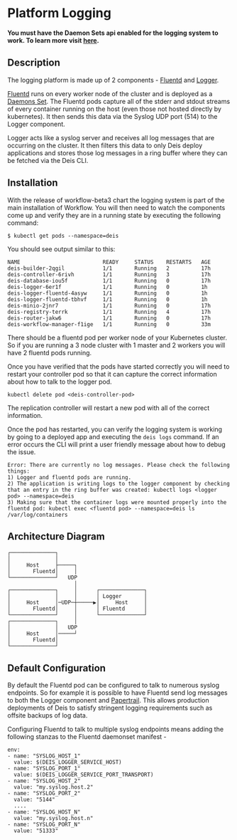 # Platform Logging

**You must have the Daemon Sets api enabled for the logging system to work. To learn more visit [here](https://github.com/kubernetes/kubernetes/blob/master/docs/api.md#enabling-resources-in-the-extensions-group).**

## Description
The logging platform is made up of 2 components - [Fluentd](https://github.com/deis/fluentd) and [Logger](https://github.com/deis/logger).

[Fluentd](https://github.com/deis/fluentd) runs on every worker node of the cluster and is deployed as a [Daemons Set](http://kubernetes.io/v1.1/docs/admin/daemons.html). The Fluentd pods capture all of the stderr and stdout streams of every container running on the host (even those not hosted directly by kubernetes). It then sends this data via the Syslog UDP port (514) to the Logger component.

Logger acts like a syslog server and receives all log messages that are occurring on the cluster. It then filters this data to only Deis deploy applications and stores those log messages in a ring buffer where they can be fetched via the Deis CLI.

## Installation
With the release of workflow-beta3 chart the logging system is part of the main installation of Workflow. You will then need to watch the components come up and verify they are in a running state by executing the following command:

```
$ kubectl get pods --namespace=deis
```

You should see output similar to this:
```
NAME                          READY     STATUS    RESTARTS   AGE
deis-builder-2qgil            1/1       Running   2          17h
deis-controller-6rivh         1/1       Running   3          17h
deis-database-iou5f           1/1       Running   0          17h
deis-logger-6er1f             1/1       Running   0          1h
deis-logger-fluentd-4asyw     1/1       Running   0          1h
deis-logger-fluentd-tbhvf     1/1       Running   0          1h
deis-minio-2jnr7              1/1       Running   0          17h
deis-registry-terrk           1/1       Running   4          17h
deis-router-jakw6             1/1       Running   0          17h
deis-workflow-manager-f1ige   1/1       Running   0          33m
```

There should be a fluentd pod per worker node of your Kubernetes cluster. So if you are running a 3 node cluster with 1 master and 2 workers you will have 2 fluentd pods running.

Once you have verified that the pods have started correctly you will need to restart your controller pod so that it can capture the correct information about how to talk to the logger pod.

```
kubectl delete pod <deis-controller-pod>
```

The replication controller will restart a new pod with all of the correct information.

Once the pod has restarted, you can verify the logging system is working by going to a deployed app and executing the `deis logs` command. If an error occurs the CLI will print a user friendly message about how to debug the issue.

```
Error: There are currently no log messages. Please check the following things:
1) Logger and fluentd pods are running.
2) The application is writing logs to the logger component by checking that an entry in the ring buffer was created: kubectl logs <logger pod> --namespace=deis
3) Making sure that the container logs were mounted properly into the fluentd pod: kubectl exec <fluentd pod> --namespace=deis ls /var/log/containers
```

## Architecture Diagram
```
┌──────────────┐
│              │
│     Host     ├─────┐
│       Fluentd│     │
└──────────────┘   UDP
                     │
┌──────────────┐     │      ┌──────────────┐
│              │     │      │ Logger       │
│     Host     │─UDP─┼─────▶│     Host     │
│       Fluentd│     │      │ Fluentd      │
└──────────────┘     │      └──────────────┘
┌──────────────┐     │
│              │   UDP
│     Host     │─────┘
│       Fluentd│
└──────────────┘
```

## Default Configuration
By default the Fluentd pod can be configured to talk to numerous syslog endpoints. So for example it is possible to have Fluentd send log messages to both the Logger component and [Papertrail](https://papertrailapp.com/). This allows production deployments of Deis to satisfy stringent logging requirements such as offsite backups of log data.

Configuring Fluentd to talk to multiple syslog endpoints means adding the following stanzas to the Fluentd daemonset manifest -

```
env:
- name: "SYSLOG_HOST_1"
  value: $(DEIS_LOGGER_SERVICE_HOST)
- name: "SYSLOG_PORT_1"
  value: $(DEIS_LOGGER_SERVICE_PORT_TRANSPORT)
- name: "SYSLOG_HOST_2"
  value: "my.syslog.host.2"
- name: "SYSLOG_PORT_2"
  value: "5144"
  ....
- name: "SYSLOG_HOST_N"
  value: "my.syslog.host.n"
- name: "SYSLOG_PORT_N"
  value: "51333"
```

